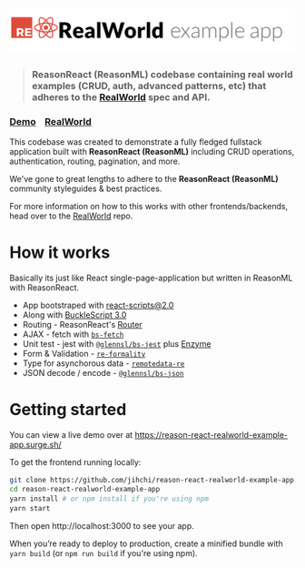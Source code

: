 # ![RealWorld Example App](logo.png)

> ### ReasonReact (ReasonML) codebase containing real world examples (CRUD, auth, advanced patterns, etc) that adheres to the [RealWorld](https://github.com/gothinkster/realworld) spec and API.

### [Demo](https://reason-react-realworld-example-app.surge.sh/)&nbsp;&nbsp;&nbsp;&nbsp;[RealWorld](https://github.com/gothinkster/realworld)

This codebase was created to demonstrate a fully fledged fullstack application built with **ReasonReact (ReasonML)** including CRUD operations, authentication, routing, pagination, and more.

We've gone to great lengths to adhere to the **ReasonReact (ReasonML)** community styleguides & best practices.

For more information on how to this works with other frontends/backends, head over to the [RealWorld](https://github.com/gothinkster/realworld) repo.

# How it works

Basically its just like React single-page-application but written in ReasonML with ReasonReact.

* App bootstraped with [react-scripts@2.0](https://github.com/facebook/create-react-app/issues/3815)
* Along with [BuckleScript 3.0](https://bucklescript.github.io/)
* Routing - ReasonReact's [Router](https://reasonml.github.io/reason-react/docs/en/router.html)
* AJAX - fetch with [`bs-fetch`](https://github.com/reasonml-community/bs-fetch)
* Unit test - jest with [`@glennsl/bs-jest`](https://github.com/glennsl/bs-jest) plus [Enzyme](https://github.com/airbnb/enzyme)
* Form & Validation - [`re-formality`](https://github.com/alexfedoseev/re-formality)
* Type for asynchorous data - [`remotedata-re`](https://github.com/lrosa007/remotedata-re)
* JSON decode / encode - [`@glennsl/bs-json`](https://github.com/glennsl/bs-json)

# Getting started

You can view a live demo over at https://reason-react-realworld-example-app.surge.sh/

To get the frontend running locally:

```bash
git clone https://github.com/jihchi/reason-react-realworld-example-app.git
cd reason-react-realworld-example-app
yarn install # or npm install if you're using npm
yarn start
```

Then open http://localhost:3000 to see your app.

When you’re ready to deploy to production, create a minified bundle with `yarn build` (or `npm run build` if you're using npm).
